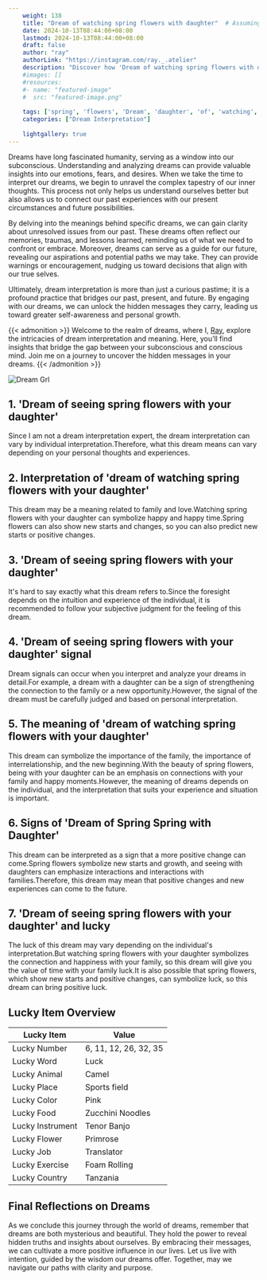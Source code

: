 ```yaml
---
    weight: 138
    title: "Dream of watching spring flowers with daughter"  # Assuming 'title' column exists
    date: 2024-10-13T08:44:00+08:00
    lastmod: 2024-10-13T08:44:00+08:00
    draft: false
    author: "ray"
    authorLink: "https://instagram.com/ray._.atelier"
    description: "Discover how 'Dream of watching spring flowers with daughter' can interpret your future and uncover its significant meanings in your life."
    #images: []
    #resources:
    #- name: "featured-image"
    #  src: "featured-image.png"
    
    tags: ['spring', 'flowers', 'Dream', 'daughter', 'of', 'watching', 'with']
    categories: ["Dream Interpretation"]
    
    lightgallery: true
---
```

    
Dreams have long fascinated humanity, serving as a window into our subconscious. Understanding and analyzing dreams can provide valuable insights into our emotions, fears, and desires. When we take the time to interpret our dreams, we begin to unravel the complex tapestry of our inner thoughts. This process not only helps us understand ourselves better but also allows us to connect our past experiences with our present circumstances and future possibilities.

By delving into the meanings behind specific dreams, we can gain clarity about unresolved issues from our past. These dreams often reflect our memories, traumas, and lessons learned, reminding us of what we need to confront or embrace. Moreover, dreams can serve as a guide for our future, revealing our aspirations and potential paths we may take. They can provide warnings or encouragement, nudging us toward decisions that align with our true selves.

Ultimately, dream interpretation is more than just a curious pastime; it is a profound practice that bridges our past, present, and future. By engaging with our dreams, we can unlock the hidden messages they carry, leading us toward greater self-awareness and personal growth.

{{< admonition >}}
Welcome to the realm of dreams, where I, [Ray](https://instagram.com/ray._.atelier), explore the intricacies of dream interpretation and meaning. Here, you’ll find insights that bridge the gap between your subconscious and conscious mind. Join me on a journey to uncover the hidden messages in your dreams.
{{< /admonition >}}

![Dream Grl](https://cdn.pixabay.com/photo/2017/11/02/03/35/gothic-2910057_1280.jpg "Dream Grl")

## 1. 'Dream of seeing spring flowers with your daughter'
Since I am not a dream interpretation expert, the dream interpretation can vary by individual interpretation.Therefore, what this dream means can vary depending on your personal thoughts and experiences.

## 2. Interpretation of 'dream of watching spring flowers with your daughter'
This dream may be a meaning related to family and love.Watching spring flowers with your daughter can symbolize happy and happy time.Spring flowers can also show new starts and changes, so you can also predict new starts or positive changes.

## 3. 'Dream of seeing spring flowers with your daughter'
It's hard to say exactly what this dream refers to.Since the foresight depends on the intuition and experience of the individual, it is recommended to follow your subjective judgment for the feeling of this dream.

## 4. 'Dream of seeing spring flowers with your daughter' signal
Dream signals can occur when you interpret and analyze your dreams in detail.For example, a dream with a daughter can be a sign of strengthening the connection to the family or a new opportunity.However, the signal of the dream must be carefully judged and based on personal interpretation.

## 5. The meaning of 'dream of watching spring flowers with your daughter'
This dream can symbolize the importance of the family, the importance of interrelationship, and the new beginning.With the beauty of spring flowers, being with your daughter can be an emphasis on connections with your family and happy moments.However, the meaning of dreams depends on the individual, and the interpretation that suits your experience and situation is important.

## 6. Signs of 'Dream of Spring Spring with Daughter'
This dream can be interpreted as a sign that a more positive change can come.Spring flowers symbolize new starts and growth, and seeing with daughters can emphasize interactions and interactions with families.Therefore, this dream may mean that positive changes and new experiences can come to the future.

## 7. 'Dream of seeing spring flowers with your daughter' and lucky
The luck of this dream may vary depending on the individual's interpretation.But watching spring flowers with your daughter symbolizes the connection and happiness with your family, so this dream will give you the value of time with your family luck.It is also possible that spring flowers, which show new starts and positive changes, can symbolize luck, so this dream can bring positive luck.

## Lucky Item Overview
| Lucky Item          | Value              |
|---------------|--------------------|
| Lucky Number        | 6, 11, 12, 26, 32, 35  |
| Lucky Word          | Luck |
| Lucky Animal        | Camel |
| Lucky Place         | Sports field     |
| Lucky Color         | Pink     |
| Lucky Food          | Zucchini Noodles      |
| Lucky Instrument    | Tenor Banjo |
| Lucky Flower        | Primrose    |
| Lucky Job           | Translator       |
| Lucky Exercise      | Foam Rolling  |
| Lucky Country       | Tanzania    |


##  Final Reflections on Dreams

As we conclude this journey through the world of dreams, remember that dreams are both mysterious and beautiful. They hold the power to reveal hidden truths and insights about ourselves. By embracing their messages, we can cultivate a more positive influence in our lives. Let us live with intention, guided by the wisdom our dreams offer. Together, may we navigate our paths with clarity and purpose.
